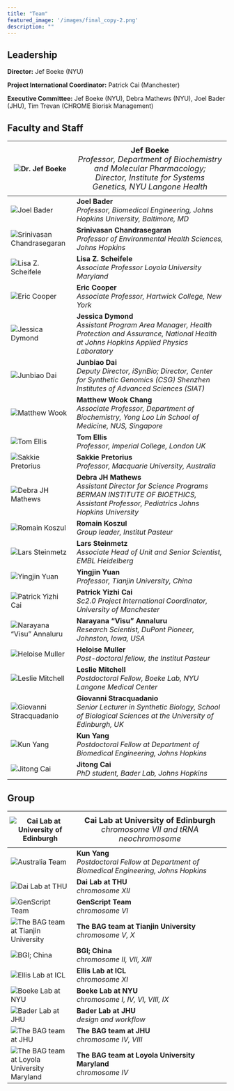```yaml
---
title: "Team"
featured_image: '/images/final_copy-2.png'
description: ""
---
```

## Leadership
**Director:** Jef Boeke (NYU)

**Project International Coordinator:** Patrick Cai (Manchester)

**Executive Committee:** Jef Boeke (NYU), Debra Mathews (NYU), Joel
Bader (JHU), Tim Trevan (CHROME Biorisk Management)

## Faculty and Staff
<!-- | ![alt text](../images/boeke.jpg) | Dr. Jef Boeke; Professor, Department of Biochemistry and Molecular Pharmacology; Director, Institute for Systems Genetics, NYU Langone Health |
| ----- | --- | -->

<style>
table th:first-of-type {
    width: 30%;
    padding: 1%;
}
table th:nth-of-type(2) {
    padding: 2%;
    width: 70%;
    font-weight: normal;
    font-size: 18px;
}
</style>


| ![Dr. Jef Boeke](../images/boeke.jpg) | **Jef Boeke** <br /> *Professor, Department of Biochemistry and Molecular Pharmacology; Director, Institute for Systems Genetics, NYU Langone Health* |
| --- | --- |
| ![Joel Bader](../images/bader_photo.jpg) | **Joel Bader** <br /> *Professor, Biomedical Engineering, Johns Hopkins University, Baltimore, MD* |
| ![Srinivasan Chandrasegaran](../images/chandrasegaran.jpg) | **Srinivasan Chandrasegaran** <br /> *Professor of Environmental Health Sciences, Johns Hopkins* |
| ![Lisa Z. Scheifele](../images/scheifele.jpg) | **Lisa Z. Scheifele** <br /> *Associate Professor Loyola University Maryland* |
| ![Eric Cooper](../images/cooper.jpg) | **Eric Cooper** <br /> *Associate Professor, Hartwick College, New York* |
| ![Jessica Dymond](../images/dymond.jpg) | **Jessica Dymond** <br /> *Assistant Program Area Manager, Health Protection and Assurance, National Health at Johns Hopkins Applied Physics Laboratory* |
| ![Junbiao Dai](../images/dai.jpg) | **Junbiao Dai** <br /> *Deputy Director, iSynBio; Director, Center for Synthetic Genomics (CSG) Shenzhen Institutes of Advanced Sciences (SIAT)* |
| ![Matthew Wook](../images/chang.png) | **Matthew Wook Chang** <br /> *Associate Professor, Department of Biochemistry, Yong Loo Lin School of Medicine, NUS, Singapore* |
| ![Tom Ellis](../images/ellis.jpeg) | **Tom Ellis** <br /> *Professor, Imperial College, London UK* |
| ![Sakkie Pretorius](../images/pretorius.jpg) | **Sakkie Pretorius** <br /> *Professor, Macquarie University, Australia* |
| ![Debra JH Mathews](../images/mathews.jpg) | **Debra JH Mathews** <br /> *Assistant Director for Science Programs BERMAN INSTITUTE OF BIOETHICS, Assistant Professor, Pediatrics Johns Hopkins University* |
| ![Romain Koszul](../images/koszul.jpg) | **Romain Koszul** <br /> *Group leader, Institut Pasteur* |
| ![Lars Steinmetz](../images/steinmetz.jpeg) | **Lars Steinmetz** <br /> *Associate Head of Unit and Senior Scientist, EMBL Heidelberg* |
| ![Yingjin Yuan](../images/yuan.jpg) | **Yingjin Yuan** <br /> *Professor, Tianjin University, China* |
| ![Patrick Yizhi Cai](../images/cai.jpg) | **Patrick Yizhi Cai** <br /> *Sc2.0 Project International Coordinator, University of Manchester* |
| ![Narayana “Visu” Annaluru](../images/annaluru.jpg) | **Narayana “Visu” Annaluru** <br /> *Research Scientist, DuPont Pioneer, Johnston, Iowa, USA* |
| ![Heloise Muller](../images/heloise.jpg) | **Heloise Muller** <br /> *Post-doctoral fellow, the Institut Pasteur* |
| ![Leslie Mitchell](../images/mitchell.jpg) | **Leslie Mitchell** <br /> *Postdoctoral Fellow, Boeke Lab, NYU Langone Medical Center* |
| ![Giovanni Stracquadanio](../images/stracquadanio.png) | **Giovanni Stracquadanio** <br /> *Senior Lecturer in Synthetic Biology, School of Biological Sciences at the University of Edinburgh, UK* |
| ![Kun Yang](../images/yang.jpg) | **Kun Yang** <br /> *Postdoctoral Fellow at Department of Biomedical Engineering, Johns Hopkins* |
| ![Jitong Cai](../images/jcai.jpeg) | **Jitong Cai** <br /> *PhD student, Bader Lab, Johns Hopkins* |

## Group
| ![Cai Lab at University of Edinburgh](../images/cailab_groupshot.jpg) | **Cai Lab at University of Edinburgh** <br /> *chromosome VII and tRNA neochromosome* |
| --- | --- |
| ![Australia Team](../images/australia-team.jpg) | **Kun Yang** <br /> *Postdoctoral Fellow at Department of Biomedical Engineering, Johns Hopkins* |
| ![Dai Lab at THU](../images/dai-lab.jpg) | **Dai Lab at THU** <br /> *chromosome XII* |
| ![GenScript Team](../images/genscript-team.jpg) | **GenScript Team** <br /> *chromosome VI* |
| ![The BAG team at Tianjin University](../images/bag-team-tianjin.jpg) | **The BAG team at Tianjin University** <br /> *chromosome V, X* |
| ![BGI; China](../images/bgi-china.jpg) | **BGI; China** <br /> *chromosome II, VII, XIII* |
| ![Ellis Lab at ICL](../images/ellis-lab.jpg) | **Ellis Lab at ICL** <br /> *chromosome XI* |
| ![Boeke Lab at NYU](../images/boeke-lab.jpeg) | **Boeke Lab at NYU** <br /> *chromosome I, IV, VI, VIII, IX* |
| ![Bader Lab at JHU](../images/bader_photo.jpg) | **Bader Lab at JHU** <br /> *design and workflow* |
| ![The BAG team at JHU](../images/bag-team-jhu.jpg) | **The BAG team at JHU** <br /> *chromosome IV, VIII* |
| ![The BAG team at Loyola University Maryland](../images/bag-team-loyola.jpg) | **The BAG team at Loyola University Maryland** <br /> *chromosome IV* |
